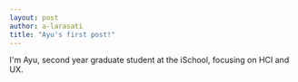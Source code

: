 ```yaml
---
layout: post
author: a-larasati
title: "Ayu's first post!"
---
```


I'm Ayu, second year graduate student at the iSchool, focusing on HCI and UX.

